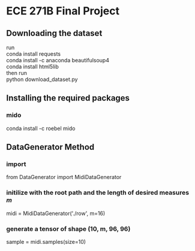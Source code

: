 # ECE 271B Final Project
## Downloading the dataset
run </br>
conda install requests </br>
conda install -c anaconda beautifulsoup4 </br>
conda install html5lib </br>
then run </br>
python download_dataset.py </br>

## Installing the required packages

### mido
conda install -c roebel mido </br>


## DataGenerator Method

### import
from DataGenerator import MidiDataGenerator
### initilize with the root path and the length of desired measures $m$
midi = MidiDataGenerator('./row', m=16)
### generate a tensor of shape (10, m, 96, 96)
sample = midi.samples(size=10)
